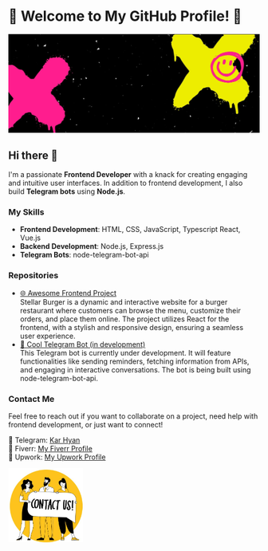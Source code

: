 # 🌟 Welcome to My GitHub Profile! 🌟

![Profile Banner](./profile_banner.png)

## Hi there 👋

I'm a passionate **Frontend Developer** with a knack for creating engaging and intuitive user interfaces. In addition to frontend development, I also build **Telegram bots** using **Node.js**.

### My Skills
- **Frontend Development**: HTML, CSS, JavaScript, Typescript React, Vue.js
- **Backend Development**: Node.js, Express.js
- **Telegram Bots**: node-telegram-bot-api

### Repositories

- [🌐 Awesome Frontend Project](https://github.com/fuckpuc/stellar-burger)  
Stellar Burger is a dynamic and interactive website for a burger restaurant where customers can browse the menu, customize their orders, and place them online. The project utilizes React for the frontend, with a stylish and responsive design, ensuring a seamless user experience.
- [🤖 Cool Telegram Bot (in development)](#)  
  This Telegram bot is currently under development. It will feature functionalities like sending reminders, fetching information from APIs, and engaging in interactive conversations. The bot is being built using node-telegram-bot-api.

### Contact Me

Feel free to reach out if you want to collaborate on a project, need help with frontend development, or just want to connect!

📱 Telegram: [Kar Hyan](https://t.me/cuminpuc)  
🎨 Fiverr: [My Fiverr Profile](https://www.fiverr.com/karyan00?public_mode=true)  
💼 Upwork: [My Upwork Profile](https://www.upwork.com/freelancers/~019601638141e3bc2e)

<img src="./contact_banner.png" alt="Contact us" width="150">
